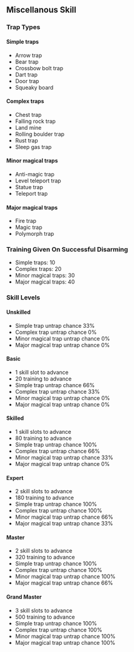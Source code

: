 ## Miscellanous Skill

### Trap Types

#### Simple traps

* Arrow trap
* Bear trap
* Crossbow bolt trap
* Dart trap
* Door trap
* Squeaky board

#### Complex traps

* Chest trap
* Falling rock trap
* Land mine
* Rolling boulder trap
* Rust trap
* Sleep gas trap

#### Minor magical traps

* Anti-magic trap
* Level teleport trap
* Statue trap
* Teleport trap

#### Major magical traps

* Fire trap
* Magic trap
* Polymorph trap

### Training Given On Successful Disarming

* Simple traps: 10
* Complex traps: 20
* Minor magical traps: 30
* Major magical traps: 40

### Skill Levels

#### Unskilled

* Simple trap untrap chance 33%
* Complex trap untrap chance 0%
* Minor magical trap untrap chance 0%
* Major magical trap untrap chance 0%

#### Basic

* 1 skill slot to advance
* 20 training to advance
* Simple trap untrap chance 66%
* Complex trap untrap chance 33%
* Minor magical trap untrap chance 0%
* Major magical trap untrap chance 0%

#### Skilled

* 1 skill slots to advance
* 80 training to advance
* Simple trap untrap chance 100%
* Complex trap untrap chance 66%
* Minor magical trap untrap chance 33%
* Major magical trap untrap chance 0%

#### Expert

* 2 skill slots to advance
* 180 training to advance
* Simple trap untrap chance 100%
* Complex trap untrap chance 100%
* Minor magical trap untrap chance 66%
* Major magical trap untrap chance 33%

#### Master

* 2 skill slots to advance
* 320 training to advance
* Simple trap untrap chance 100%
* Complex trap untrap chance 100%
* Minor magical trap untrap chance 100%
* Major magical trap untrap chance 66%

#### Grand Master

* 3 skill slots to advance
* 500 training to advance
* Simple trap untrap chance 100%
* Complex trap untrap chance 100%
* Minor magical trap untrap chance 100%
* Major magical trap untrap chance 100%
